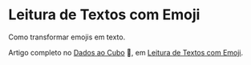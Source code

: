 # Leitura de Textos com Emoji


Como transformar emojis em texto.

Artigo completo no [Dados ao Cubo](https://dadosaocubo.com/) 🚀, em [Leitura de Textos com Emoji](https://dadosaocubo.com/leitura-de-textos-com-emoji/).

